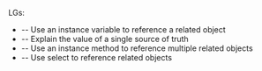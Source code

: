 LGs:
* -- Use an instance variable to reference a related object
* -- Explain the value of a single source of truth
* -- Use an instance method to reference multiple related objects
* -- Use select to reference related objects

